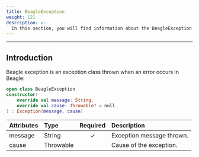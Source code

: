 ```yaml
---
title: BeagleException
weight: 121
description: >-
  In this section, you will find information about the BeagleException class.
---
```


---

## Introduction

Beagle exception is an exception class thrown when an error occurs in Beagle:

```kotlin
open class BeagleException
constructor(
    override val message: String,
    override val cause: Throwable? = null
) : Exception(message, cause)
```

| **Attributes** | **Type** | **Required** | **Description** |
| :--- | :--- | :---: | :--- |
| message | String | ✓ | Exception message thrown. |
| cause | Throwable |   | Cause of the exception. |
